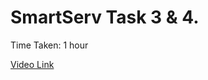 # SmartServ Task 3 & 4.
Time Taken: 1 hour

[Video Link](https://drive.google.com/file/d/1EFSyzTuqR5u6P4SCIAPCXLLdPdy3_myD/view?usp=sharing)

